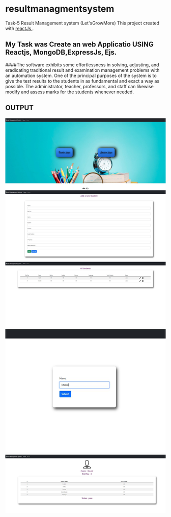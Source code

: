 # resultmanagmentsystem
Task-5 Result Management system (Let'sGrowMore)
This project  created with [ reactJs ](https://studenternollmentform.vercel.app/).

## My Task  was Create an web Applicatio USING Reactjs, MongoDB,ExpressJs, Ejs.
####The software exhibits some effortlessness in solving, adjusting, and eradicating traditional result and examination management problems with an automation system. One of the principal purposes of the system is to give the test results to the students in as fundamental and exact a way as possible. The administrator, teacher, professors, and staff can likewise modify and assess marks for the students whenever needed.


## OUTPUT
![image](https://github.com/Keertijanm/resultmanagmentsystem/blob/main/task5out1.JPG)
![image](https://github.com/Keertijanm/resultmanagmentsystem/blob/main/task5out2.JPG)
![image](https://github.com/Keertijanm/resultmanagmentsystem/blob/main/task5out3.JPG)
![image](https://github.com/Keertijanm/resultmanagmentsystem/blob/main/task5out4.JPG)
![image](https://github.com/Keertijanm/resultmanagmentsystem/blob/main/task5out5.JPG)
